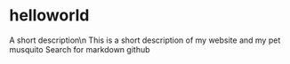 # helloworld
A short description\n
This is a short description of my website and my pet musquito 
Search for markdown github
